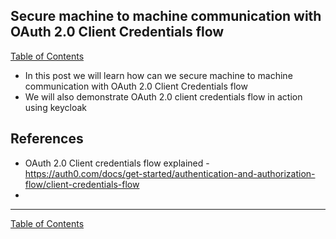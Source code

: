 ## Secure machine to machine communication with OAuth 2.0 Client Credentials flow

[Table of Contents](https://nagasudhir.blogspot.com/2020/04/taming-python-table-of-contents.html)
<br>
* In this post we will learn how can we secure machine to machine communication with OAuth 2.0 Client Credentials flow
* We will also demonstrate OAuth 2.0 client credentials flow in action using keycloak



## References
- OAuth 2.0 Client credentials flow explained - https://auth0.com/docs/get-started/authentication-and-authorization-flow/client-credentials-flow
- 

<hr/>

[Table of Contents](https://nagasudhir.blogspot.com/2020/04/taming-python-table-of-contents.html)


<!--stackedit_data:
eyJoaXN0b3J5IjpbLTEyNDYwMjg2ODldfQ==
-->
